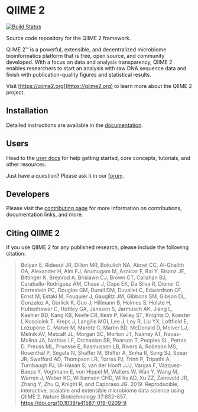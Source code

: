 # QIIME 2

[![Build Status](https://travis-ci.org/qiime2/qiime2.svg?branch=master)](https://travis-ci.org/qiime2/qiime2)

Source code repository for the QIIME 2 framework.

QIIME 2™ is a powerful, extensible, and decentralized microbiome bioinformatics platform that is free, open source, and community developed. With a focus on data and analysis transparency, QIIME 2 enables researchers to start an analysis with raw DNA sequence data and finish with publication-quality figures and statistical results.

Visit [https://qiime2.org](https://qiime2.org) to learn more about the QIIME 2 project.

## Installation

Detailed instructions are available in the [documentation](https://docs.qiime2.org/).

## Users
Head to the [user docs](https://docs.qiime2.org/) for help getting started, core concepts, tutorials, and other resources.

Just have a question? Please ask it in our [forum](https://forum.qiime2.org/c/user-support).

## Developers
Please visit the [contributing page](https://github.com/qiime2/qiime2/blob/master/.github/CONTRIBUTING.md) for more information on contributions, documentation links, and more.

## Citing QIIME 2
If you use QIIME 2 for any published research, please include the following citation:

> Bolyen E, Rideout JR, Dillon MR, Bokulich NA, Abnet CC, Al-Ghalith GA, Alexander H, Alm EJ, Arumugam M, Asnicar F, Bai Y, Bisanz JE, Bittinger K, Brejnrod A, Brislawn CJ, Brown CT, Callahan BJ, Caraballo-Rodríguez AM, Chase J, Cope EK, Da Silva R, Diener C, Dorrestein PC, Douglas GM, Durall DM, Duvallet C, Edwardson CF, Ernst M, Estaki M, Fouquier J, Gauglitz JM, Gibbons SM, Gibson DL, Gonzalez A, Gorlick K, Guo J, Hillmann B, Holmes S, Holste H, Huttenhower C, Huttley GA, Janssen S, Jarmusch AK, Jiang L, Kaehler BD, Kang KB, Keefe CR, Keim P, Kelley ST, Knights D, Koester I, Kosciolek T, Kreps J, Langille MGI, Lee J, Ley R, Liu YX, Loftfield E, Lozupone C, Maher M, Marotz C, Martin BD, McDonald D, McIver LJ, Melnik AV, Metcalf JL, Morgan SC, Morton JT, Naimey AT, Navas-Molina JA, Nothias LF, Orchanian SB, Pearson T, Peoples SL, Petras D, Preuss ML, Pruesse E, Rasmussen LB, Rivers A, Robeson MS, Rosenthal P, Segata N, Shaffer M, Shiffer A, Sinha R, Song SJ, Spear JR, Swafford AD, Thompson LR, Torres PJ, Trinh P, Tripathi A, Turnbaugh PJ, Ul-Hasan S, van der Hooft JJJ, Vargas F, Vázquez-Baeza Y, Vogtmann E, von Hippel M, Walters W, Wan Y, Wang M, Warren J, Weber KC, Williamson CHD, Willis AD, Xu ZZ, Zaneveld JR, Zhang Y, Zhu Q, Knight R, and Caporaso JG. 2019. Reproducible, interactive, scalable and extensible microbiome data science using QIIME 2. Nature Biotechnology 37:852–857. https://doi.org/10.1038/s41587-019-0209-9
